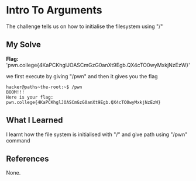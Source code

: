 # Intro To Arguments
The challenge tells us on how to initialise the filesystem using "/" 
## My Solve
**Flag:** 'pwn.college{4KaPCKhglJOASCmGzG0anXt9Egb.QX4cTO0wyMxkjNzEzW}'

we first execute by giving "/pwn" and then it gives you the flag

```
hacker@paths~the-root:~$ /pwn
BOOM!!!
Here is your flag:
pwn.college{4KaPCKhglJOASCmGzG0anXt9Egb.QX4cTO0wyMxkjNzEzW}
```

## What I Learned
I learnt how the file system is initialised with "/" and give path using "/pwn" command 
## References
None.
